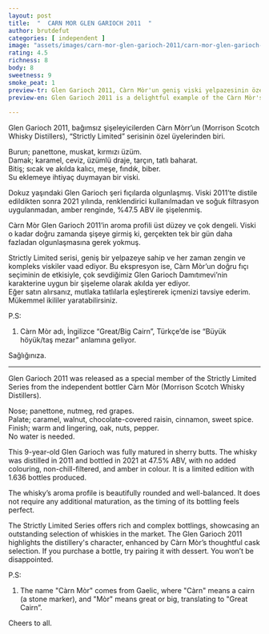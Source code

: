```yaml
---
layout: post
title:  "  CARN MOR GLEN GARIOCH 2011  "
author: brutdefut
categories: [ independent ]
image: "assets/images/carn-mor-glen-garioch-2011/carn-mor-glen-garioch-2011.JPG"
rating: 4.5
richness: 8
body: 8
sweetness: 9
smoke_peat: 1
preview-tr: Glen Garioch 2011, Càrn Mòr'un geniş viski yelpazesinin özel şişelemelerinden biri.                          
preview-en: Glen Garioch 2011 is a delightful example of the Càrn Mòr's versatility.  
                 
---
```


Glen Garioch 2011, bağımsız şişeleyicilerden Càrn Mòrr’un (Morrison Scotch Whisky Distillers), “Strictly Limited” serisinin özel üyelerinden biri.   

Burun; panettone, muskat, kırmızı üzüm.  
Damak; karamel, ceviz, üzümlü draje, tarçın, tatlı baharat.  
Bitiş; sıcak ve akılda kalıcı, meşe, fındık, biber.  
Su eklemeye ihtiyaç duymayan bir viski.  

Dokuz yaşındaki Glen Garioch şeri fıçılarda olgunlaşmış. Viski 2011’te distile edildikten sonra 2021 yılında, renklendirici kullanılmadan ve soğuk filtrasyon uygulanmadan, amber renginde, %47.5 ABV ile şişelenmiş.  

Càrn Mòr Glen Garioch 2011’in aroma profili üst düzey ve çok dengeli. Viski o kadar doğru zamanda şişeye girmiş ki, gerçekten tek bir gün daha fazladan olgunlaşmasına gerek yokmuş.  

Strictly Limited serisi, geniş bir yelpazeye sahip ve her zaman zengin ve kompleks viskiler vaad ediyor. Bu ekspresyon ise, Càrn Mòr’un doğru fıçı seçiminin de etkisiyle, çok sevdiğimiz Glen Garioch Damıtımevi’nin karakterine uygun bir şişeleme olarak akılda yer ediyor.  
Eğer satın alırsanız, mutlaka tatlılarla eşleştirerek içmenizi tavsiye ederim. Mükemmel ikililer yaratabilirsiniz.    

P.S:   
1. Càrn Mòr adı, İngilizce “Great/Big Cairn”, Türkçe’de ise “Büyük höyük/taş mezar” anlamına geliyor.  

Sağlığınıza.       
   
-----------------------------------------------

<p id="english"></p>

Glen Garioch 2011 was released as a special member of the Strictly Limited Series from the independent bottler Càrn Mòr (Morrison Scotch Whisky Distillers).    

Nose; panettone, nutmeg, red grapes.   
Palate; caramel, walnut, chocolate-covered raisin, cinnamon, sweet spice.     
Finish; warm and lingering, oak, nuts, pepper.     
No water is needed.  

This 9-year-old Glen Garioch was fully matured in sherry butts. The whisky was distilled in 2011 and bottled in 2021 at 47.5% ABV, with no added colouring, non-chill-filtered, and amber in colour. It is a limited edition with 1.636 bottles produced.   

The whisky’s aroma profile is beautifully rounded and well-balanced. It does not require any additional maturation, as the timing of its bottling feels perfect.  

The Strictly Limited Series offers rich and complex bottlings, showcasing an outstanding selection of whiskies in the market. The Glen Garioch 2011 highlights the distillery's character, enhanced by Càrn Mòr’s thoughtful cask selection. If you purchase a bottle, try pairing it with dessert. You won’t be disappointed.

P.S:   
1. The name "Càrn Mòr" comes from Gaelic, where "Càrn" means a cairn (a stone marker), and "Mòr" means great or big, translating to "Great Cairn”.  

Cheers to all.  
    

  
